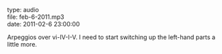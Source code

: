 type: audio  
file: feb-6-2011.mp3  
date: 2011-02-6 23:00:00

Arpeggios over vi-IV-I-V. I need to start switching up the left-hand parts a little more.